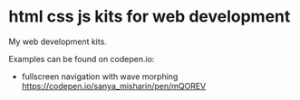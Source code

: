 # html css js kits for web development

My web development kits.

Examples can be found on codepen.io:
* fullscreen navigation with wave morphing https://codepen.io/sanya_misharin/pen/mQOREV
